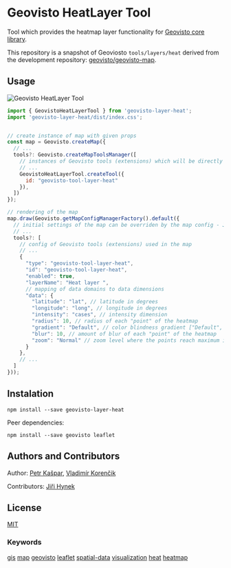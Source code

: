 # Geovisto HeatLayer Tool

Tool which provides the heatmap layer functionality for [Geovisto core library](https://github.com/geovisto/geovisto).

This repository is a snapshot of Geoviosto `tools/layers/heat` derived from the development repository: [geovisto/geovisto-map](https://github.com/geovisto/geovisto-map).

## Usage

![Geovisto HeatLayer Tool](https://user-images.githubusercontent.com/44326793/211210483-2bf57921-1678-4a24-96f6-bc016ad33c3b.png)

```js
import { GeovistoHeatLayerTool } from 'geovisto-layer-heat';
import 'geovisto-layer-heat/dist/index.css';


// create instance of map with given props
const map = Geovisto.createMap({
  // ...
  tools?: Geovisto.createMapToolsManager([
    // instances of Geovisto tools (extensions) which will be directly used in the map
    // ...
    GeovistoHeatLayerTool.createTool({
      id: "geovisto-tool-layer-heat"
    }),
  ])
});

// rendering of the map
map.draw(Geovisto.getMapConfigManagerFactory().default({
  // initial settings of the map can be overriden by the map config - JSON structure providing user settings
  // ...
  tools?: [
    // config of Geovisto tools (extensions) used in the map
    // ...
    {
      "type": "geovisto-tool-layer-heat",
      "id": "geovisto-tool-layer-heat",
      "enabled": true,
      "layerName": "Heat layer ",
      // mapping of data domains to data dimensions
      "data": {
        "latitude": "lat", // latitude in degrees
        "longitude": "long", // longitude in degrees
        "intensity": "cases", // intensity dimension
        "radius": 10, // radius of each "point" of the heatmap
        "gradient": "Default", // color blindness gradient ["Default", "Protanopia/Deuteranopia A", "Protanopia/Deuteranopia B", "Tritanopia", "Monochromatic"]
        "blur": 10, // amount of blur of each "point" of the heatmap
        "zoom": "Normal" // zoom level where the points reach maximum intensity ["Normal", "Min", "Max"]
      }
    },
    // ...
  ]
}));
```

## Instalation

`npm install --save geovisto-layer-heat`

Peer dependencies:

`npm install --save geovisto leaflet`

## Authors and Contributors

Author: [Petr Kašpar](https://github.com/xkaspa40), [Vladimír Korenčik](https://github.com/froztt)

Contributors: [Jiři Hynek](https://github.com/jirka)

## License

[MIT](https://github.com/geovisto/geovisto-layer-heat/blob/master/LICENSE)

### Keywords

[gis](https://www.npmjs.com/search?q=keywords:gis) [map](https://www.npmjs.com/search?q=keywords:map) [geovisto](https://www.npmjs.com/search?q=keywords:geovisto) [leaflet](https://www.npmjs.com/search?q=keywords:leaflet) [spatial-data](https://www.npmjs.com/search?q=keywords:spatial-data) [visualization](https://www.npmjs.com/search?q=keywords:visualization) [heat](https://www.npmjs.com/search?q=keywords:heat) [heatmap](https://www.npmjs.com/search?q=keywords:heatmap)
